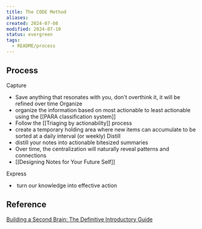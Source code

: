 ```yaml
---
title: The CODE Method
aliases: 
created: 2024-07-08
modified: 2024-07-10
status: evergreen
tags:
  - README/process
---
```

## Process
Capture
- Save anything that resonates with you, don't overthink it, it will be refined over time
Organize
- organize the information based on most actionable to least actionable using the [[PARA classification system]]
- Follow the [[Triaging by actionability]] process
- create a temporary holding area where new items can accumulate to be sorted at a daily interval (or weekly)
Distill
- distill your notes into actionable bitesized summaries
- Over time, the centralization will naturally reveal patterns and connections 
- [[Designing Notes for Your Future Self]] 

Express
-  turn our knowledge into effective action

## Reference
[Building a Second Brain: The Definitive Introductory Guide](https://fortelabs.com/blog/basboverview/)